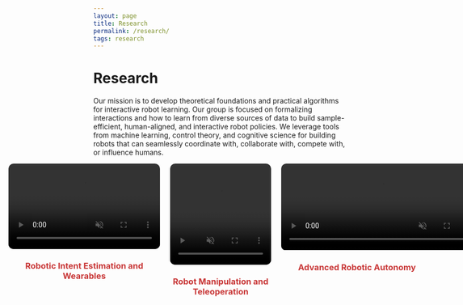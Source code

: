 ```yaml
---
layout: page
title: Research
permalink: /research/
tags: research
---
```


<div class="research-section">
    <h1>Research</h1>
    <p>
        Our mission is to develop theoretical foundations and practical algorithms for interactive robot learning. Our group is focused on formalizing interactions and how to learn from diverse sources of data to build sample-efficient, human-aligned, and interactive robot policies. We leverage tools from machine learning, control theory, and cognitive science for building robots that can seamlessly coordinate with, collaborate with, compete with, or influence humans.
    </p>
    <div class="video-gallery" style="display: flex; gap: 20px; justify-content: center;">
        <!-- Video 1 -->
        <div class="video-item" style="text-align: center; width: 300px;">
            <a href="/research/robotic-intent-estimation" style="text-decoration: none; color: inherit;">
                <div class="video-wrapper" style="border-radius: 10px; overflow: hidden; width: 300px; height: auto; aspect-ratio: 16/9;">
                    <video width="100%" height="100%" autoplay muted loop playsinline style="object-fit: cover;">
                        <source src="/papers/proact.mp4" type="video/mp4">
                        Your browser does not support the video tag.
                    </video>
                </div>
                <h3 style="color: #c83636;">Robotic Intent Estimation and Wearables</h3>
            </a>
        </div>
        <!-- Video 2 (Square aspect ratio) -->
        <div class="video-item" style="text-align: center; width: 300px;">
            <a href="/research/robot-manipulation-teleoperation" style="text-decoration: none; color: inherit;">
                <div class="video-wrapper" style="border-radius: 10px; overflow: hidden; width: 200px; height: 200px; aspect-ratio: 1/1; margin: 0 auto;">
                    <video width="100%" height="100%" autoplay muted loop playsinline style="object-fit: cover;">
                        <source src="/papers/inter.mp4" type="video/mp4">
                        Your browser does not support the video tag.
                    </video>
                </div>
                <h3 style="color: #c83636;">Robot Manipulation and Teleoperation</h3>
            </a>
        </div>
        <!-- Video 3 -->
        <div class="video-item" style="text-align: center; width: 300px;">
            <a href="/research/advanced-robotic-autonomy" style="text-decoration: none; color: inherit;">
                <div class="video-wrapper" style="border-radius: 10px; overflow: hidden; width: 400px; height: auto; aspect-ratio: 21/9; margin: 0 auto;">
                    <video width="100%" height="100%" autoplay muted loop playsinline style="object-fit: cover;">
                        <source src="/papers/car_visual_field.mp4" type="video/mp4">
                        Your browser does not support the video tag.
                    </video>
                </div>
                <h3 style="color: #c83636;">Advanced Robotic Autonomy</h3>
            </a>
        </div>
    </div>
</div>
